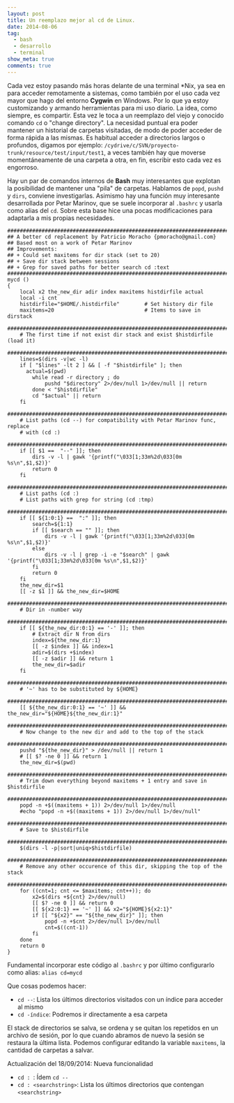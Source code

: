 ```yaml
---
layout: post
title: Un reemplazo mejor al cd de Linux.
date: 2014-08-06
tag:
  - bash
  - desarrollo
  - terminal
show_meta: true
comments: true
---
```


Cada vez estoy pasando más horas delante de una terminal *Nix, ya sea en para
acceder remotamente a sistemas, como también por el uso cada vez mayor que hago
del entorno **Cygwin** en Windows. Por lo que ya estoy customizando y armando
herramientas para mi uso diario. La idea, como siempre, es compartir. Esta vez
le toca a un reemplazo del viejo y conocido comando `cd` o "change directory".
La necesidad puntual era poder mantener un historial de carpetas visitadas, de
modo de poder acceder de forma rápida a las mismas. Es habitual acceder a
directorios largos o profundos, digamos por ejemplo:
`/cydrive/c/SVN/proyecto-trunk/resource/test/input/test1`, a veces también hay
que moverse momentáneamente de una carpeta a otra, en fin, escribir esto cada
vez es engorroso.

Hay un par de comandos internos de **Bash** muy interesantes que explotan la
posibilidad de mantener una "pila" de carpetas. Hablamos de `popd`, `pushd` y
`dirs`, conviene investigarlas. Asimismo hay una función muy interesante
desarrollada por Petar Marinov, que se suele incorporar al `.bashrc` y usarla
como alias del `cd`. Sobre esta base hice una pocas modificaciones para
adaptarla a mis propias necesidades.

``` shell
##################################################################################
## A better cd replacement by Patricio Moracho {pmoracho@gmail.com}
## Based most on a work of Petar Marinov
## Improvements:
## + Could set maxitems for dir stack (set to 20)
## + Save dir stack between sessions
## + Grep for saved paths for better search cd :text
##################################################################################
mycd ()
{
	local x2 the_new_dir adir index maxitems histdirfile actual
	local -i cnt
	histdirfile="$HOME/.histdirfile"		# Set history dir file
	maxitems=20								# Items to save in dirstack
	#############################################################################
	# The first time if not exist dir stack and exist $histdirfile (load it)
	#############################################################################
	lines=$(dirs -v|wc -l)
	if [ "$lines" -lt 2 ] && [ -f "$histdirfile" ]; then
	  actual=$(pwd)
		while read -r directory ; do
			pushd "$directory" 2>/dev/null 1>/dev/null || return
		done < "$histdirfile"
		cd "$actual" || return
	fi 
	#############################################################################
	# List paths (cd --) for compatibility with Petar Marinov func, replace
	# with (cd :)
	#############################################################################
	if [[ $1 ==  "--" ]]; then
		dirs -v -l | gawk '{printf("\033[1;33m%2d\033[0m %s\n",$1,$2)}'
		return 0
	fi
	#############################################################################
	# List paths (cd :)
	# List paths with grep for string (cd :tmp)
	#############################################################################
	if [[ ${1:0:1} ==  ":" ]]; then
		search=${1:1}
		if [[ $search == "" ]]; then
			dirs -v -l | gawk '{printf("\033[1;33m%2d\033[0m %s\n",$1,$2)}'
		else
			dirs -v -l | grep -i -e "$search" | gawk '{printf("\033[1;33m%2d\033[0m %s\n",$1,$2)}'
		fi
		return 0
	fi
	the_new_dir=$1
	[[ -z $1 ]] && the_new_dir=$HOME
	#############################################################################
	# Dir in -number way
	#############################################################################
	if [[ ${the_new_dir:0:1} == '-' ]]; then
		# Extract dir N from dirs
		index=${the_new_dir:1}
		[[ -z $index ]] && index=1
		adir=$(dirs +$index)
		[[ -z $adir ]] && return 1
		the_new_dir=$adir
	fi
	#############################################################################
	# '~' has to be substituted by ${HOME}
	#############################################################################
	[[ ${the_new_dir:0:1} == '~' ]] && the_new_dir="${HOME}${the_new_dir:1}"
	#############################################################################
	# Now change to the new dir and add to the top of the stack
	#############################################################################
	pushd "${the_new_dir}" > /dev/null || return 1
	# [[ $? -ne 0 ]] && return 1
	the_new_dir=$(pwd)
	#############################################################################
	# Trim down everything beyond maxitems + 1 entry and save in $histdirfile
	#############################################################################
	popd -n +$((maxitems + 1)) 2>/dev/null 1>/dev/null
	#echo "popd -n +$((maxitems + 1)) 2>/dev/null 1>/dev/null"
	#############################################################################
	# Save to $histdirfile
	#############################################################################
    $(dirs -l -p|sort|uniq>$histdirfile)
	#############################################################################
	# Remove any other occurence of this dir, skipping the top of the stack
	#############################################################################
	for ((cnt=1; cnt <= $maxitems; cnt++)); do
		x2=$(dirs +${cnt} 2>/dev/null)
		[[ $? -ne 0 ]] && return 0
		[[ ${x2:0:1} == '~' ]] && x2="${HOME}${x2:1}"
		if [[ "${x2}" == "${the_new_dir}" ]]; then
			popd -n +$cnt 2>/dev/null 1>/dev/null
			cnt=$((cnt-1))
		fi
	done
	return 0
}
```

Fundamental incorporar este código al `.bashrc` y por último configurarlo como
alias: `alias cd=mycd`

Que cosas podemos hacer:

* `cd --`: Lista los últimos directorios visitados con un índice para acceder al mismo
* `cd -índice`: Podremos ir directamente a esa carpeta

El stack de directorios se salva, se ordena y se quitan los repetidos en un
archivo de sesión, por lo que cuando abramos de nuevo la sesión se restaura la
última lista. Podemos configurar editando la variable `maxitems`, la cantidad de
carpetas a salvar.

Actualización del 18/09/2014: Nueva funcionalidad

* `cd : `: Ídem `cd --`
* `cd : <searchstring>`: Lista los últimos directorios que contengan `<searchstring>`
